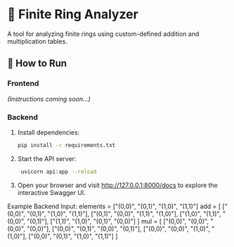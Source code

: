 # 📘 Finite Ring Analyzer

A tool for analyzing finite rings using custom-defined addition and multiplication tables.

## 🚀 How to Run

### Frontend
*(Instructions coming soon...)*

### Backend

1. Install dependencies:
   
   ```bash
   pip install -r requirements.txt

2. Start the API server:
   
   ```bash
    uvicorn api:app --reload

3. Open your browser and visit http://127.0.0.1:8000/docs to explore the interactive Swagger UI.

Example Backend Input:
   elements = ["(0,0)", "(0,1)", "(1,0)", "(1,1)"]
   add = [
         ["(0,0)", "(0,1)", "(1,0)", "(1,1)"],
         ["(0,1)", "(0,0)", "(1,1)", "(1,0)"],
         ["(1,0)", "(1,1)", "(0,0)", "(0,1)"],
         ["(1,1)", "(1,0)", "(0,1)", "(0,0)"]
      ]
   mul = [
         ["(0,0)", "(0,0)", "(0,0)", "(0,0)"],
         ["(0,0)", "(0,1)", "(0,0)", "(0,1)"],
         ["(0,0)", "(0,0)", "(1,0)", "(1,0)"],
         ["(0,0)", "(0,1)", "(1,0)", "(1,1)"]
      ]

